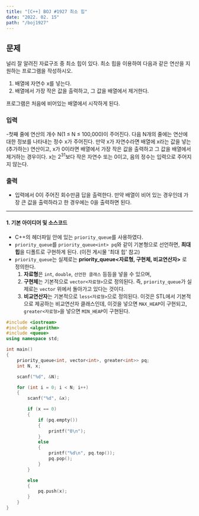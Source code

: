 ```yaml
---
title: "[C++] BOJ #1927 최소 힙"
date: "2022. 02. 15"
path: "/boj1927"
---
```


## 문제

널리 잘 알려진 자료구조 중 최소 힙이 있다. 최소 힙을 이용하여 다음과 같은 연산을 지원하는 프로그램을 작성하시오.

1. 배열에 자연수 x를 넣는다.
1. 배열에서 가장 작은 값을 출력하고, 그 값을 배열에서 제거한다.

프로그램은 처음에 비어있는 배열에서 시작하게 된다.

### 입력

-첫째 줄에 연산의 개수 N(1 ≤ N ≤ 100,000)이 주어진다. 다음 N개의 줄에는 연산에 대한 정보를 나타내는 정수 x가 주어진다. 만약 x가 자연수라면 배열에 x라는 값을 넣는(추가하는) 연산이고, x가 0이라면 배열에서 가장 작은 값을 출력하고 그 값을 배열에서 제거하는 경우이다. x는 $2^{31}$보다 작은 자연수 또는 0이고, 음의 정수는 입력으로 주어지지 않는다.

### 출력

- 입력에서 0이 주어진 회수만큼 답을 출력한다. 만약 배열이 비어 있는 경우인데 가장 큰 값을 출력하라고 한 경우에는 0을 출력하면 된다.

<hr />

#### 1. 기본 아이디어 및 소스코드

- C++의 <queue> 헤더파일 안에 있는 `priority_queue`를 사용하였다.
- `priority_queue`를 `priority_queue<int> pq`와 같이 기본형으로 선언하면, **최대 힙**을 디폴트로 구현하게 된다. (이전 게시물 '최대 힙' 참고)
- `priority_queue`는 실제로는 **priority_queue<자료형, 구현체, 비교연산자>** 로 정의한다.
  1. **자료형**은 `int`, `double`, `선언한 클래스` 등등을 넣을 수 있으며,
  1. **구현체**는 기본적으로 `vector<자료형>`으로 정의된다. 즉, `priority_queue`가 실제로는 `vector` 위에서 돌아가고 있다는 것이다.
  1. **비교연산자**는 기본적으로 `less<자료형>`으로 정의된다. 이것은 STL에서 기본적으로 제공하는 비교연산자 클래스인데, 이것을 넣으면 `MAX_HEAP`이 구현되고,
     `greater<자료형>`을 넣으면 `MIN_HEAP`이 구현된다.

```cpp
#include <iostream>
#include <algorithm>
#include <queue>
using namespace std;

int main()
{
    priority_queue<int, vector<int>, greater<int>> pq;
    int N, x;

    scanf("%d", &N);

    for (int i = 0; i < N; i++)
    {
        scanf("%d", &x);

        if (x == 0)
        {
            if (pq.empty())
            {
                printf("0\n");
            }
            else
            {
                printf("%d\n", pq.top());
                pq.pop();
            }
        }

        else
        {
            pq.push(x);
        }
    }
}
```
